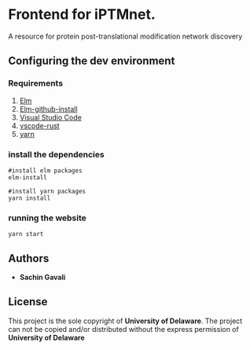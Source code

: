 # Frontend for iPTMnet.
A resource for protein post-translational modification network discovery

## Configuring the dev environment

### Requirements ##
 1. [Elm](https://guide.elm-lang.org/install.html)
 2. [Elm-github-install](https://github.com/gdotdesign/elm-github-install)
 2. [Visual Studio Code](https://code.visualstudio.com/Download)
 3. [vscode-rust](https://marketplace.visualstudio.com/items?itemName=sbrink.elm)
 4. [yarn](https://yarnpkg.com/en/)
    
### install the dependencies
```
#install elm packages
elm-install

#install yarn packages
yarn install
```

### running the website
```
yarn start
```

## Authors
* **Sachin Gavali** 

## License
This project is the sole copyright of **University of Delaware**. The project can not be copied and/or distributed without the express permission of **University of Delaware**
